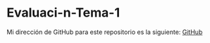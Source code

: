 # Evaluaci-n-Tema-1
 Mi dirección de GitHub para este repositorio es la siguiente: [GitHub](https://github.com/andmansim/Evaluaci-n-Tema-1.git)
